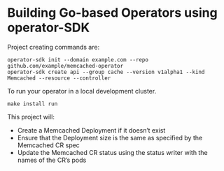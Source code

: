# Building Go-based Operators using operator-SDK 

Project creating commands are:
```
operator-sdk init --domain example.com --repo github.com/example/memcached-operator
operator-sdk create api --group cache --version v1alpha1 --kind Memcached --resource --controller
```

To run your operator in a local development cluster. 
```
make install run
```

This project will:

* Create a Memcached Deployment if it doesn’t exist
* Ensure that the Deployment size is the same as specified by the Memcached CR spec
* Update the Memcached CR status using the status writer with the names of the CR’s pods
